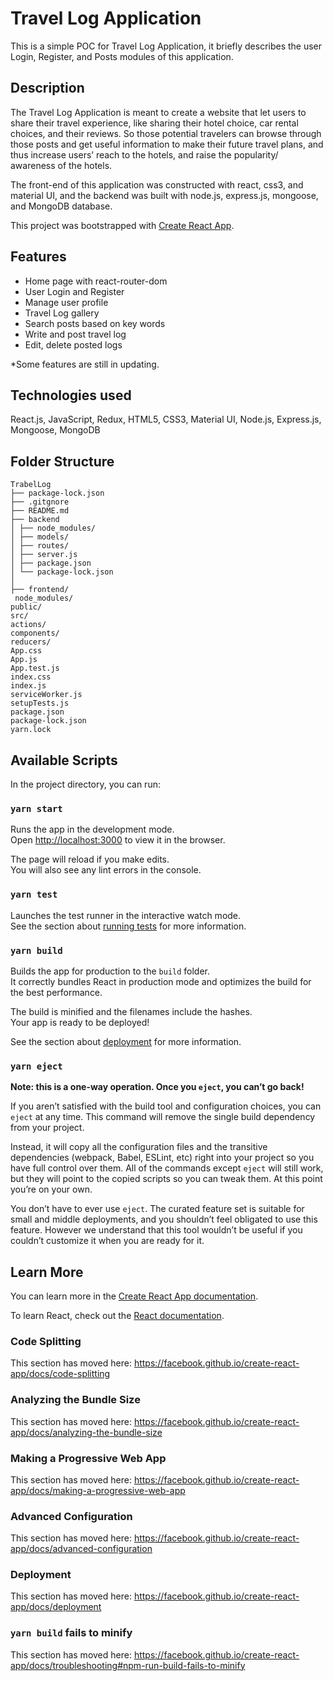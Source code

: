 # Travel Log Application

This is a simple POC for Travel Log Application, it briefly describes the user Login, Register, and Posts modules of this application.

## Description

The Travel Log Application is meant to create a website that let users to share their travel experience, like sharing their hotel choice, car rental choices, and their reviews. So those potential travelers can browse through those posts and get useful information to make their future travel plans, and thus increase users’ reach to the hotels, and raise the popularity/ awareness of the hotels.

The front-end of this application was constructed with react, css3, and material UI, and the backend was built with node.js, express.js, mongoose, and MongoDB database.

This project was bootstrapped with [Create React App](https://github.com/facebook/create-react-app).

## Features

- Home page with react-router-dom
- User Login and Register
- Manage user profile
- Travel Log gallery
- Search posts based on key words
- Write and post travel log
- Edit, delete posted logs

\*Some features are still in updating.

## Technologies used

React.js, JavaScript, Redux, HTML5, CSS3, Material UI, Node.js, Express.js, Mongoose, MongoDB

## Folder Structure

```
TrabelLog
├── package-lock.json
├── .gitgnore
├── README.md
├── backend
│ ├── node_modules/
│ ├── models/
│ ├── routes/
│ ├── server.js
│ ├── package.json
│ └── package-lock.json
│
├── frontend/
 node_modules/
public/
src/
actions/
components/
reducers/
App.css
App.js
App.test.js
index.css
index.js
serviceWorker.js
setupTests.js
package.json
package-lock.json
yarn.lock

```

## Available Scripts

In the project directory, you can run:

### `yarn start`

Runs the app in the development mode.<br />
Open [http://localhost:3000](http://localhost:3000) to view it in the browser.

The page will reload if you make edits.<br />
You will also see any lint errors in the console.

### `yarn test`

Launches the test runner in the interactive watch mode.<br />
See the section about [running tests](https://facebook.github.io/create-react-app/docs/running-tests) for more information.

### `yarn build`

Builds the app for production to the `build` folder.<br />
It correctly bundles React in production mode and optimizes the build for the best performance.

The build is minified and the filenames include the hashes.<br />
Your app is ready to be deployed!

See the section about [deployment](https://facebook.github.io/create-react-app/docs/deployment) for more information.

### `yarn eject`

**Note: this is a one-way operation. Once you `eject`, you can’t go back!**

If you aren’t satisfied with the build tool and configuration choices, you can `eject` at any time. This command will remove the single build dependency from your project.

Instead, it will copy all the configuration files and the transitive dependencies (webpack, Babel, ESLint, etc) right into your project so you have full control over them. All of the commands except `eject` will still work, but they will point to the copied scripts so you can tweak them. At this point you’re on your own.

You don’t have to ever use `eject`. The curated feature set is suitable for small and middle deployments, and you shouldn’t feel obligated to use this feature. However we understand that this tool wouldn’t be useful if you couldn’t customize it when you are ready for it.

## Learn More

You can learn more in the [Create React App documentation](https://facebook.github.io/create-react-app/docs/getting-started).

To learn React, check out the [React documentation](https://reactjs.org/).

### Code Splitting

This section has moved here: https://facebook.github.io/create-react-app/docs/code-splitting

### Analyzing the Bundle Size

This section has moved here: https://facebook.github.io/create-react-app/docs/analyzing-the-bundle-size

### Making a Progressive Web App

This section has moved here: https://facebook.github.io/create-react-app/docs/making-a-progressive-web-app

### Advanced Configuration

This section has moved here: https://facebook.github.io/create-react-app/docs/advanced-configuration

### Deployment

This section has moved here: https://facebook.github.io/create-react-app/docs/deployment

### `yarn build` fails to minify

This section has moved here: https://facebook.github.io/create-react-app/docs/troubleshooting#npm-run-build-fails-to-minify
